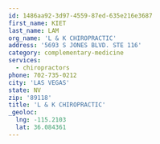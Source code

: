 ```yaml
---
id: 1486aa92-3d97-4559-87ed-635e216e3687
first_name: KIET
last_name: LAM
org_name: 'L & K CHIROPRACTIC'
address: '5693 S JONES BLVD. STE 116'
category: complementary-medicine
services:
  - chiropractors
phone: 702-735-0212
city: 'LAS VEGAS'
state: NV
zip: '89118'
title: 'L & K CHIROPRACTIC'
_geoloc:
  lng: -115.2103
  lat: 36.084361
---
```


